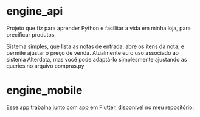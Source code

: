 # engine_api

Projeto que fiz para aprender Python e facilitar a vida em minha loja, para precificar produtos. 

Sistema simples, que lista as notas de entrada, abre os itens da nota, e permite ajustar o preço de venda. Atualmente eu o uso associado ao sistema Alterdata, mas você pode adaptá-lo simplesmente ajustando as queries no arquivo compras.py

# engine_mobile

Esse app trabalha junto com app em Flutter, disponível no meu repositório.
